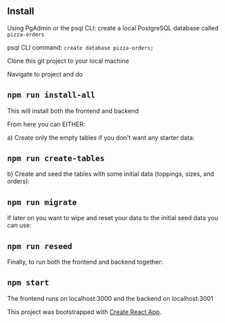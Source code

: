## Install
Using PgAdmin or the psql CLI: create a local PostgreSQL database called `pizza-orders`

psql CLI command: `create database pizza-orders;`

Clone this git project to your local machine

Navigate to project and do 

## `npm run install-all`

This will install both the frontend and backend

From here you can EITHER:

a) Create only the empty tables if you don't want any starter data: 

## `npm run create-tables`

b) Create and seed the tables with some initial data (toppings, sizes, and orders): 

## `npm run migrate`

If later on you want to wipe and reset your data to the initial seed data you can use:

## `npm run reseed`

Finally, to run both the frontend and backend together: 

## `npm start`

The frontend runs on localhost:3000 and the backend on localhost:3001

This project was bootstrapped with [Create React App](https://github.com/facebook/create-react-app).
